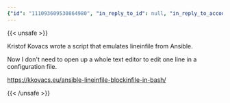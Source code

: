 ```yaml
---
{"id": "111093609530864980", "in_reply_to_id": null, "in_reply_to_account_id": null, "sensitive": false, "spoiler_text": "", "visibility": "public", "language": "en", "replies_count": 0, "reblogs_count": 0, "favourites_count": 1, "edited_at": null, "reblog": null, "application": null, "account": {"id": "108219415927856966", "username": "brozek", "acct": "brozek", "display_name": "Brandon Rozek", "url": "https://fosstodon.org/@brozek", "uri": "https://fosstodon.org/users/brozek", "avatar": "https://cdn.fosstodon.org/accounts/avatars/108/219/415/927/856/966/original/bae9f46f23936e79.jpg", "avatar_static": "https://cdn.fosstodon.org/accounts/avatars/108/219/415/927/856/966/original/bae9f46f23936e79.jpg", "header": "https://fosstodon.org/headers/original/missing.png", "header_static": "https://fosstodon.org/headers/original/missing.png", "noindex": true, "roles": []}, "media_attachments": [], "mentions": [], "tags": [], "emojis": [], "card": {"url": "https://kkovacs.eu/ansible-lineinfile-blockinfile-in-bash/", "title": "Poor man's Ansible: lineinfile and blockinfile in bash", "description": "Two of my favorite functions in Ansible are lineinfile and blockinfile. They are extraordinarily useful when one needs to ensure that a line or a block is either replaced or put in a config file.\nlineinfile # For example, let's say one wants to enable IP forwarding in the sysctl, one can write the following task in Ansible:\n- name: Enable IP forwarding lineinfile: dest: /etc/sysctl.conf regexp: \"net.ipv4.ip_forward\" line: \"net.ipv4.ip_forward=1\" state: present What exactly this task does is:", "language": "en", "type": "link", "author_name": "", "author_url": "", "provider_name": "", "provider_url": "", "html": "", "width": 0, "height": 0, "image": null, "image_description": "", "embed_url": "", "blurhash": null, "published_at": null}, "poll": null, "syndication": "https://fosstodon.org/@brozek/111093609530864980", "date": "2023-09-19T20:05:54.023Z"}
---
```

{{< unsafe >}}
<p>Kristof Kovacs wrote a script that emulates lineinfile from Ansible.</p><p>Now I don&#39;t need to open up a whole text editor to edit one line in a configuration file. </p><p><a href="https://kkovacs.eu/ansible-lineinfile-blockinfile-in-bash/" target="_blank" rel="nofollow noopener noreferrer" translate="no"><span class="invisible">https://</span><span class="ellipsis">kkovacs.eu/ansible-lineinfile-</span><span class="invisible">blockinfile-in-bash/</span></a></p>
{{< /unsafe >}}
